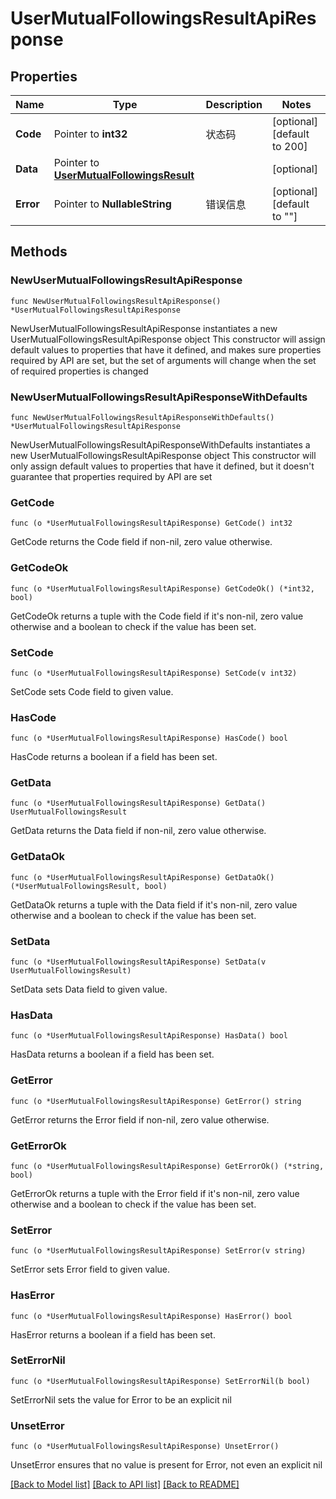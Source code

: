 # UserMutualFollowingsResultApiResponse

## Properties

Name | Type | Description | Notes
------------ | ------------- | ------------- | -------------
**Code** | Pointer to **int32** | 状态码 | [optional] [default to 200]
**Data** | Pointer to [**UserMutualFollowingsResult**](UserMutualFollowingsResult.md) |  | [optional] 
**Error** | Pointer to **NullableString** | 错误信息 | [optional] [default to ""]

## Methods

### NewUserMutualFollowingsResultApiResponse

`func NewUserMutualFollowingsResultApiResponse() *UserMutualFollowingsResultApiResponse`

NewUserMutualFollowingsResultApiResponse instantiates a new UserMutualFollowingsResultApiResponse object
This constructor will assign default values to properties that have it defined,
and makes sure properties required by API are set, but the set of arguments
will change when the set of required properties is changed

### NewUserMutualFollowingsResultApiResponseWithDefaults

`func NewUserMutualFollowingsResultApiResponseWithDefaults() *UserMutualFollowingsResultApiResponse`

NewUserMutualFollowingsResultApiResponseWithDefaults instantiates a new UserMutualFollowingsResultApiResponse object
This constructor will only assign default values to properties that have it defined,
but it doesn't guarantee that properties required by API are set

### GetCode

`func (o *UserMutualFollowingsResultApiResponse) GetCode() int32`

GetCode returns the Code field if non-nil, zero value otherwise.

### GetCodeOk

`func (o *UserMutualFollowingsResultApiResponse) GetCodeOk() (*int32, bool)`

GetCodeOk returns a tuple with the Code field if it's non-nil, zero value otherwise
and a boolean to check if the value has been set.

### SetCode

`func (o *UserMutualFollowingsResultApiResponse) SetCode(v int32)`

SetCode sets Code field to given value.

### HasCode

`func (o *UserMutualFollowingsResultApiResponse) HasCode() bool`

HasCode returns a boolean if a field has been set.

### GetData

`func (o *UserMutualFollowingsResultApiResponse) GetData() UserMutualFollowingsResult`

GetData returns the Data field if non-nil, zero value otherwise.

### GetDataOk

`func (o *UserMutualFollowingsResultApiResponse) GetDataOk() (*UserMutualFollowingsResult, bool)`

GetDataOk returns a tuple with the Data field if it's non-nil, zero value otherwise
and a boolean to check if the value has been set.

### SetData

`func (o *UserMutualFollowingsResultApiResponse) SetData(v UserMutualFollowingsResult)`

SetData sets Data field to given value.

### HasData

`func (o *UserMutualFollowingsResultApiResponse) HasData() bool`

HasData returns a boolean if a field has been set.

### GetError

`func (o *UserMutualFollowingsResultApiResponse) GetError() string`

GetError returns the Error field if non-nil, zero value otherwise.

### GetErrorOk

`func (o *UserMutualFollowingsResultApiResponse) GetErrorOk() (*string, bool)`

GetErrorOk returns a tuple with the Error field if it's non-nil, zero value otherwise
and a boolean to check if the value has been set.

### SetError

`func (o *UserMutualFollowingsResultApiResponse) SetError(v string)`

SetError sets Error field to given value.

### HasError

`func (o *UserMutualFollowingsResultApiResponse) HasError() bool`

HasError returns a boolean if a field has been set.

### SetErrorNil

`func (o *UserMutualFollowingsResultApiResponse) SetErrorNil(b bool)`

 SetErrorNil sets the value for Error to be an explicit nil

### UnsetError
`func (o *UserMutualFollowingsResultApiResponse) UnsetError()`

UnsetError ensures that no value is present for Error, not even an explicit nil

[[Back to Model list]](../README.md#documentation-for-models) [[Back to API list]](../README.md#documentation-for-api-endpoints) [[Back to README]](../README.md)


